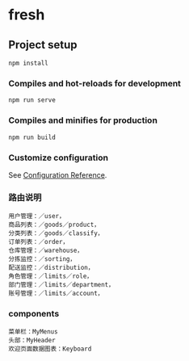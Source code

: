 # fresh

## Project setup

```
npm install
```

### Compiles and hot-reloads for development

```
npm run serve
```

### Compiles and minifies for production

```
npm run build
```

### Customize configuration

See [Configuration Reference](https://cli.vuejs.org/config/).

### 路由说明

```
用户管理：／user，
商品列表：／goods／product，
分类列表：／goods／classify，
订单列表：／order，
仓库管理：／warehouse，
分拣监控：／sorting，
配送监控：／distribution，
角色管理：／limits／role，
部门管理：／limits／department，
账号管理：／limits／account，
```

### components

```
菜单栏：MyMenus
头部：MyHeader
欢迎页面数据图表：Keyboard
```